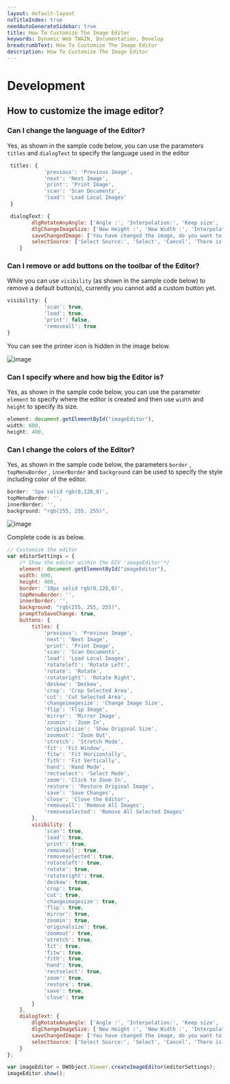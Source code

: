 ```yaml
---
layout: default-layout
noTitleIndex: true
needAutoGenerateSidebar: true
title: How To Customize The Image Editor
keywords: Dynamic Web TWAIN, Documentation, Develop
breadcrumbText: How To Customize The Image Editor
description: How To Customize The Image Editor
---
```


# Development

## How to customize the image editor? 


### Can I change the language of the Editor?

Yes, as shown in the sample code below, you can use the parameters `titles` and `dialogText` to specify the language used in the editor

``` javascript
 titles: {
            'previous': 'Previous Image',
            'next': 'Next Image',
            'print': 'Print Image',
            'scan': 'Scan Documents',
            'load': 'Load Local Images'
 }
```
``` javascript
 dialogText: {
        dlgRotateAnyAngle: ['Angle :', 'Interpolation:', 'Keep size', '  OK  ', 'Cancel'],
        dlgChangeImageSize: ['New Height :', 'New Width :', 'Interpolation method:', '  OK  ', 'Cancel'],
        saveChangedImage: ['You have changed the image, do you want to keep the change(s)?', '  Yes  ', '  No  '],
        selectSource: ['Select Source:', 'Select', 'Cancel', 'There is no source available']
    }
```


### Can I remove or add buttons on the toolbar of the Editor?

While you can use `visibility` (as shown in the sample code below) to remove a default button(s), currently you cannot add a custom button yet.

``` javascript
visibility: {
            'scan': true,
            'load': true,
            'print': false,
            'removeall': true
}
```

You can see the printer icon is hidden in the image below.

![image]({{site.assets}}imgs/hideicon.png)

### Can I specify where and how big the Editor is? 


Yes, as shown in the sample code below, you can use the parameter `element` to specify where the editor is created and then use `width` and `height` to specify its size.

``` javascript
element: document.getElementById("imageEditor"),
width: 600,
height: 400,
```

### Can I change the colors of the Editor?

Yes, as shown in the sample code below, the parameters `border` , `topMenuBorder` , `innerBorder` and `background` can be used to specify the style including color of the editor.

``` javascript
border: '5px solid rgb(0,128,0)',
topMenuBorder: '',
innerBorder: '',
background: "rgb(255, 255, 255)",
```

![image]({{site.assets}}imgs/colorchange.png)

Complete code is as below.

``` javascript
// Customize the editor
var editorSettings = {
    /* Show the editor within the DIV 'imageEditor'*/
    element: document.getElementById("imageEditor"),
    width: 600,
    height: 400,
    border: '10px solid rgb(0,128,0)',
    topMenuBorder: '',
    innerBorder: '',
    background: "rgb(255, 255, 255)",
    promptToSaveChange: true,
    buttons: {
        titles: {
            'previous': 'Previous Image',
            'next': 'Next Image',
            'print': 'Print Image',
            'scan': 'Scan Documents',
            'load': 'Load Local Images',
            'rotateleft': 'Rotate Left',
            'rotate': 'Rotate',
            'rotateright': 'Rotate Right',
            'deskew': 'Deskew',
            'crop': 'Crop Selected Area',
            'cut': 'Cut Selected Area',
            'changeimagesize': 'Change Image Size',
            'flip': 'Flip Image',
            'mirror': 'Mirror Image',
            'zoomin': 'Zoom In',
            'originalsize': 'Show Original Size',
            'zoomout': 'Zoom Out',
            'stretch': 'Stretch Mode',
            'fit': 'Fit Window',
            'fitw': 'Fit Horizontally',
            'fith': 'Fit Vertically',
            'hand': 'Hand Mode',
            'rectselect': 'Select Mode',
            'zoom': 'Click to Zoom In',
            'restore': 'Restore Original Image',
            'save': 'Save Changes',
            'close': 'Close the Editor',
            'removeall': 'Remove All Images',
            'removeselected': 'Remove All Selected Images'
        },
        visibility: {
            'scan': true,
            'load': true,
            'print': true,
            'removeall': true,
            'removeselected': true,
            'rotateleft': true,
            'rotate': true,
            'rotateright': true,
            'deskew': true,
            'crop': true,
            'cut': true,
            'changeimagesize': true,
            'flip': true,
            'mirror': true,
            'zoomin': true,
            'originalsize': true,
            'zoomout': true,
            'stretch': true,
            'fit': true,
            'fitw': true,
            'fith': true,
            'hand': true,
            'rectselect': true,
            'zoom': true,
            'restore': true,
            'save': true,
            'close': true
        }
    },
    dialogText: {
        dlgRotateAnyAngle: ['Angle :', 'Interpolation:', 'Keep size', '  OK  ', 'Cancel'],
        dlgChangeImageSize: ['New Height :', 'New Width :', 'Interpolation method:', '  OK  ', 'Cancel'],
        saveChangedImage: ['You have changed the image, do you want to keep the change(s)?', '  Yes  ', '  No  '],
        selectSource: ['Select Source:', 'Select', 'Cancel', 'There is no source available']
    }
};

var imageEditor = DWObject.Viewer.createImageEditor(editorSettings);
imageEditor.show();
```
